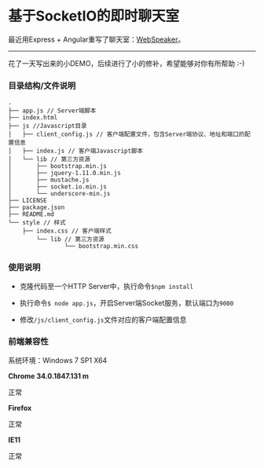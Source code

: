基于SocketIO的即时聊天室
================

最近用Express + Angular重写了聊天室：[WebSpeaker](https://github.com/HouCoder/WebSpeaker)。

---

花了一天写出来的小DEMO，后续进行了小的修补，希望能够对你有所帮助 :-)

### 目录结构/文件说明

```
.
├── app.js // Server端脚本
├── index.html
├── js //Javascript目录
│   ├── client_config.js // 客户端配置文件，包含Server端协议、地址和端口的配置信息
│   ├── index.js // 客户端Javascript脚本
│   └── lib // 第三方资源
│       ├── bootstrap.min.js
│       ├── jquery-1.11.0.min.js
│       ├── mustache.js
│       ├── socket.io.min.js
│       └── underscore-min.js
├── LICENSE
├── package.json
├── README.md
└── style // 样式
    ├── index.css // 客户端样式
        └── lib // 第三方资源
                └── bootstrap.min.css
```

### 使用说明

- 克隆代码至一个HTTP Server中，执行命令`$npm install`

- 执行命令`$ node app.js`，开启Server端Socket服务，默认端口为`9000`

- 修改`/js/client_config.js`文件对应的客户端配置信息

### 前端兼容性

系统环境：Windows 7 SP1 X64

**Chrome 34.0.1847.131 m**

正常

**Firefox**

正常

**IE11**

正常
